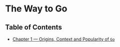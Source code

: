 # The Way to Go

## Table of Contents

- [Chapter 1 — Origins, Context and Popularity of `Go`](chapter_1.md)
